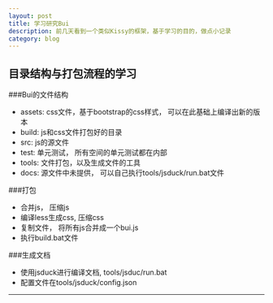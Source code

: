 ```yaml
---
layout: post
title: 学习研究Bui
description: 前几天看到一个类似Kissy的框架，基于学习的目的，做点小记录
category: blog
---
```


目录结构与打包流程的学习
------------------------------------------------------

###Bui的文件结构
* assets: css文件，基于bootstrap的css样式， 可以在此基础上编译出新的版本
* build: js和css文件打包好的目录
* src: js的源文件
* test: 单元测试， 所有空间的单元测试都在内部
* tools: 文件打包，以及生成文件的工具
* docs: 源文件中未提供， 可以自己执行tools/jsduck/run.bat文件

###打包
* 合并js， 压缩js
* 编译less生成css, 压缩css
* 复制文件， 将所有js合并成一个bui.js
* 执行build.bat文件

###生成文档
* 使用jsduck进行编译文档, tools/jsduc/run.bat
* 配置文件在tools/jsduck/config.json


-----------------------------------------------------